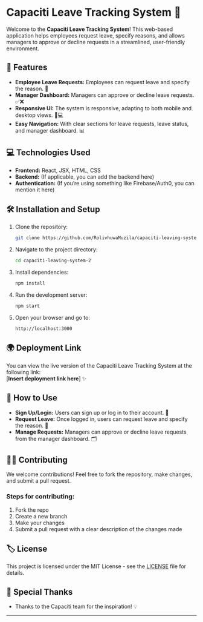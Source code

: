 # Capaciti Leave Tracking System 🌟

Welcome to the **Capaciti Leave Tracking System**! This web-based application helps employees request leave, specify reasons, and allows managers to approve or decline requests in a streamlined, user-friendly environment.

## 🚀 Features

- **Employee Leave Requests:** Employees can request leave and specify the reason. 📝
- **Manager Dashboard:** Managers can approve or decline leave requests. ✅❌
- **Responsive UI:** The system is responsive, adapting to both mobile and desktop views. 📱💻
- **Easy Navigation:** With clear sections for leave requests, leave status, and manager dashboard. 📊

## 💻 Technologies Used

- **Frontend:** React, JSX, HTML, CSS
- **Backend:** (If applicable, you can add the backend here)
- **Authentication:** (If you’re using something like Firebase/Auth0, you can mention it here)

## 🛠️ Installation and Setup

1. Clone the repository:
   ```bash
   git clone https://github.com/RolivhuwaMuzila/capaciti-leaving-system-2.git
   ```

2. Navigate to the project directory:
   ```bash
   cd capaciti-leaving-system-2
   ```

3. Install dependencies:
   ```bash
   npm install
   ```

4. Run the development server:
   ```bash
   npm start
   ```

5. Open your browser and go to:
   ```
   http://localhost:3000
   ```

## 🌍 Deployment Link

You can view the live version of the Capaciti Leave Tracking System at the following link:  
[**Insert deployment link here**] ✨

## 📑 How to Use

- **Sign Up/Login:** Users can sign up or log in to their account. 🔑
- **Request Leave:** Once logged in, users can request leave and specify the reason. 📅
- **Manage Requests:** Managers can approve or decline leave requests from the manager dashboard. 🗂️

## 🧑‍💻 Contributing

We welcome contributions! Feel free to fork the repository, make changes, and submit a pull request.

### Steps for contributing:
1. Fork the repo
2. Create a new branch
3. Make your changes
4. Submit a pull request with a clear description of the changes made

## 🏷️ License

This project is licensed under the MIT License - see the [LICENSE](LICENSE) file for details.

## 🙏 Special Thanks

- Thanks to the Capaciti team for the inspiration! 💡

---





